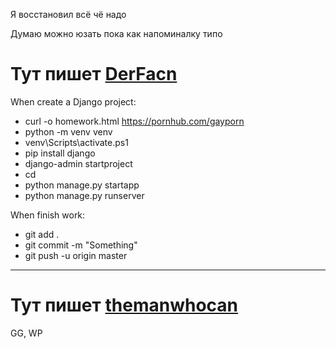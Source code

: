 Я восстановил всё чё надо

Думаю можно юзать пока как напоминалку типо


# Тут пишет [DerFacn](https://github.com/DerFacn/ "Дерфакн аче)")

When create a Django project:
* curl -o homework.html https://pornhub.com/gayporn
* python -m venv venv
* venv\Scripts\activate.ps1
* pip install django
* django-admin startproject <name>
* cd <name>
* python manage.py startapp <name>
* python manage.py runserver


When finish work:
* git add .
* git commit -m "Something"
* git push -u origin master

---
  
# Тут пишет [themanwhocan](https://github.com/themanwhocan/ "Hint")
GG, WP
